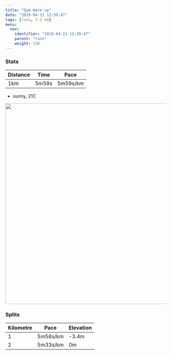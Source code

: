 ```yaml
---
title: "Gym Warm up"
date: "2019-04-21 12:39:47"
tags: [runs, 1-2 km]
menu:
  nav:
    identifier: "2019-04-21 12:39:47"
    parent: "runs"
    weight: 130
---
```


### Stats

| Distance | Time | Pace |
|----------|------|------|
|1km|5m59s|5m59s/km|

- sunny, 21C

<img src='https://maps.googleapis.com/maps/api/staticmap?maptype=terrain&path=enc:u|jeI~yxL}B}CcFmUSgD~Au@sB{BuAhCqE_A&key=AIzaSyAfqMeaZ1CCJFGP5cWud__oZnT_Pybg-1M&size=800x800&scale=2&markers=color:yellow|label:S|53.47291,-2.26224&markers=color:green|label:F|53.47636,-2.2565' width='625' />

### Splits

| Kilometre | Pace | Elevation |
|------|------|-----------|
|1|5m58s/km|-3.4m|
|2|5m33s/km|0m|
